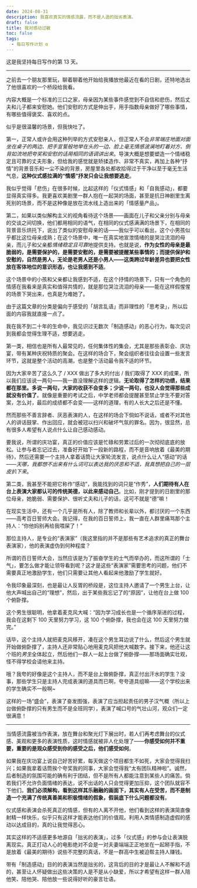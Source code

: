 ```yaml
---
date: 2024-08-31
description: 我喜欢真实的情感流露，而不是人造的拙劣表演。
draft: false
title: 我对感动过敏
toc: false
tags:
  - 每日写作计划 α
---
```


这是我坚持每日写作的第 13 天。

---

之前去一个朋友那里玩，聊着聊着他开始给我播放他最近在看的日剧，还特地选出了他很喜欢的一个桥段给我看。

内容大概是一个标准的三口之家，母亲因为某些事件感觉到不自信和悲伤，然后丈夫和儿子都来安慰她。他们安慰的方式是伸出手，用手指数母亲做好了哪些事情，有哪些值得褒奖、喜欢的点。

似乎是很温馨的场景，但我快吐了。

第一，正常人或许会用这种列举的方式安慰亲人，但正常人不会*非常端庄地面对面坐在桌子的两边、把手宣誓般地举在头的一边、脸上毫无情感波澜地盯着对方、倒背如流地把夸奖和安慰的话用相同的语调讲出来*。导演大概是想要塑造一个情绪稳定且可靠的丈夫形象，但给我的感觉就是矫揉造作、非常不真实，再加上各种“抒情”的背景音乐和一尘不染的背景，房屋里各处都收拾得过于干净以至于毫无生活气息，**这种仪式感拉满的“情感”抒发只会让我想要逃走**。

我似乎觉得「悲伤」在很多时候，比起这样的「仪式情感」和「自我感动」，都要显得真实得多。我更喜欢美剧里一群人抱在一起哭的场面，甚至是抗日神剧里生离死别的场景，而不是这种像是放在流水线上造出来的「情感量产品」。

第二，如果以类似解构主义的视角看待这个场景——画面在儿子和父亲分别与母亲的交谈之间切换，他们都用相同的语气，在相同的仪式感满满的场景下，在相同的背景音乐烘托下，说出了类似的安慰母亲的话——我似乎可以看出，这个小男孩似乎都比这位母亲成熟；在这个场景中，唯一在真实地宣泄情绪的是哭泣流泪的母亲，而儿子和父亲都*情绪稳定且可靠*地提供支持。也就是说，**作为女性的母亲是最脆弱的，是需要保护的，是需要安慰的，是需要被提醒某些事情的；而提供保护和安慰的，自然是男人，无论是老男人还是小男人——这类跨过年龄差异也要把女性放在客体地位的意识形态，也让我感到不适**。

这个场景中的小孩和父亲都让我感到不适，在这个抒情的场景下，只有一个角色的情感在我看来是真实和值得共情的，就是那位哭泣流泪的母亲——能在这样假惺惺的场景下哭出来，也真是为难她了。

由于这篇文章的分类是偏向于感受的「胡言乱语」而非理性的「思考录」，所以后面的内容我就直接一点了。

我在我不到二十年的生命中，我见识过无数次「制造感动」的恶心行为，每次见识到我都会觉得生理不适，想要逃走。

第一类，相信也是所有人最常见的，任何集体性的集会，尤其是那些表彰会、庆功宴，带有某种庆祝特质的聚会。在这样的场合下，聚会组织者往往会设置一些发言环节，这就是整个活动的高潮，也是整个活动最令我不适的环节。

因为大家辛苦了这么久了 / XXX 做出了多大的付出 / 我们取得了 XXX 的成果，所以我们应该说一两句——我一直没理解这样的逻辑。**无论取得了怎样的功绩，结果都在那里。多说一两句，大家的收获不会变多；少说一两句，也没人会觉得那些成就没有价值了**。就像是重要的考试之后，中学老师都会提醒甚至禁止学生不要对答案，怎么对，最后的成绩都不会变——这样的道理，有的人长大之后还是不懂。

然而那些不善言辞者、厌恶表演的人，在这样的场合下倘如不说话，或者不对其他人的讲话鼓掌、作出回应，就会被冠以扫兴和破坏气氛的罪名。因为，很显然，总有很多人希望有人说点什么让自己感动感动。

要我说，所谓的庆功宴，真正的价值应该是忙碌和劳累过后的一次彻彻底底的放松。让参与者忘记过去，准备好开始下一段新的路程，而不是音响放着《最美的期待》，然后还需要一个主持人拿着话筒让大家轮流发言，说点什么让人“感动”的话——*天哪，我都想不出来有什么词可以表达我的厌恶和不适，我真想把自己的一层皮扒下来*。

第二类，我甚至不能把它称作“感动”，我能找到的词只是“作秀”，**人们期待有人在台上表演大家都认可的传统美德，以此来感动自己**。比如，刚才提到的日剧里的那位母亲，她脆弱、需要保护、很听丈夫和儿子的话，这可不就是“德”嘛！

在现实生活中，还有一个几乎是所有人，除了教师和长辈以外，都讨厌的一个东西——高考百日誓师大会。我记得，在我的百日誓师上，我一直在人群里痛骂那个主持人：“你他妈别再给我喂屎了！”

那位主持人，是专业的“表演家”（我这里指的并不是那些有艺术追求的真正的舞台表演家），他的表演虚伪到何种程度？

所谓的百日誓师大会，当然应该是为了振奋学生的士气而举办的，而这所谓的「士气」，要怎么做才能让领导看到呢？这才是这些“表演家”需要思考的问题，他们不需要真正地激励学生，他们只需要让其他人看起来他激励了学生就好。

令我印象最深刻，也是最让人反胃的桥段是，这位主持人邀请了一个男生上台，让他大声喊出自己的“理想”，然后，出于某些我忘记了的“原因”，让他在台上做 100 个俯卧撑。

这个男生很聪明，他拿着麦克风大喊：“因为学习成长也是一个循序渐进的过程，我会在这剩下 100 天里努力学习，这 100 个俯卧撑，我也会在这 100 天里努力做完。”

话毕，这个主持人就把麦克风移开，凑在这个男生耳边说了什么，然后这个男生就开始做俯卧撑了，主持人还非常贴心地用麦克风把他大喊数字。接下来，他还让这个班的*男生*全体起立，然后他们一群人一起上台做了俯卧撑——那场面确实壮观，怪不得学校会请他来主持。

哦？我夸的好像是这个主持人，而不是台上做俯卧撑，真正付出汗水的学生？没事，那些学生只是主持人完成表演的道具而已啊，夸夸道具组嘛——这个学校出来的学生确实不一般啊~

这样的一场“盛会”，表演了奋发图强，表演了应当担起责任的男子汉气概（所以上台做俯卧撑的只有男生而不是全班同学），表演了喊口号的气壮山河，观众们一定很满意！

---

当情感流露被当作表演，放在舞台和聚光灯下展出时，若人们再考虑舞台的仪式感、美观和更多的表演性质，这时情感就被非人化处理了——**你感受如何并不重要，重要的是观众感受到你的感受之后，他们感受如何**。

如果我在庆功宴上说自己好苦好累，每天做这个项目都生不如死，大家会觉得我扫兴；如果我拿着话筒挨个夸奖我的同事，大家会觉得我“太有团队精神啦”。诚然，后者制造的氛围可能的确有利于团结，但不是所有人都能注意到某些人的痛苦。倘若我们不允许负面情绪的表达，说不出话的人只会觉得更加压抑，这个团队就容不下他们。**我们必须解构，看到这样其乐融融的画面下，其实有人在受苦，而不是制造一个充满了传统真善美和积极情绪的假象，假装底下什么问题都没有**。

仪式感和表演会杀死真正的情感，但有的人离不开他，他们看到这样的表演简直像射精一样快乐，似乎只有这样才能表达他们的价值观。利用人类情感制造虚假的感动以达成目的，真的让我觉得恶心。

其实这样的不适感更多地源自「拙劣的表演」，过多「仪式感」的参与会让表演脱离现实。真正打动人心的电影绝对不会是一对夫妻端端正正地坐在一起掰手指，不是放着《最美的期待》说些不完整的真话，不是一群高中生被迫帮主持人赚钱。

带有「制造感动」目的的表演当然是拙劣的，这背后的目的才是最让人不解和不适的，甚至让人怀疑做出这些决策的人是不是从小缺爱，所以才希望有这样一群人陪他笑、陪他哭、陪他放一些说得好听的豪言壮语。
